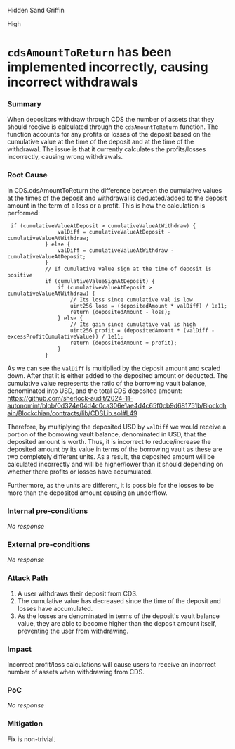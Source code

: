 Hidden Sand Griffin

High

# `cdsAmountToReturn` has been implemented incorrectly, causing incorrect withdrawals

### Summary

When depositors withdraw through CDS the number of assets that they should receive is calculated through the `cdsAmountToReturn` function. The function accounts for any profits or losses of the deposit based on the cumulative value at the time of the deposit and at the time of the withdrawal. The issue is that it currently calculates the profits/losses incorrectly, causing wrong withdrawals.

### Root Cause

In CDS.cdsAmountToReturn the difference between the cumulative values at the times of the deposit and withdrawal is deducted/added to the deposit amount in the term of a loss or a profit. This is how the calculation is performed:

```solidity
 if (cumulativeValueAtDeposit > cumulativeValueAtWithdraw) {
                valDiff = cumulativeValueAtDeposit - cumulativeValueAtWithdraw;
            } else {
                valDiff = cumulativeValueAtWithdraw - cumulativeValueAtDeposit;
            }
            // If cumulative value sign at the time of deposit is positive
            if (cumulativeValueSignAtDeposit) {
                if (cumulativeValueAtDeposit > cumulativeValueAtWithdraw) {
                    // Its loss since cumulative val is low
                    uint256 loss = (depositedAmount * valDiff) / 1e11;
                    return (depositedAmount - loss);
                } else {
                    // Its gain since cumulative val is high
                    uint256 profit = (depositedAmount * (valDiff - excessProfitCumulativeValue)) / 1e11;
                    return (depositedAmount + profit);
                }
            } 
```

As we can see the `valDiff` is multiplied by the deposit amount and scaled down. After that it is either added to the deposited amount or deducted. The cumulative value represents the ratio of the borrowing vault balance, denominated into USD, and the total CDS deposited amount:
https://github.com/sherlock-audit/2024-11-autonomint/blob/0d324e04d4c0ca306e1ae4d4c65f0cb9d681751b/Blockchain/Blockchian/contracts/lib/CDSLib.sol#L49

Therefore, by multiplying the deposited USD by `valDiff` we would receive a portion of the borrowing vault balance, denominated in USD, that the deposited amount is worth. Thus, it is incorrect to reduce/increase the deposited amount by its value in terms of the borrowing vault as these are two completely different units. As a result, the deposited amount will be calculated incorrectly and will be higher/lower than it should depending on whether there profits or losses have accumulated.

Furthermore, as the units are different, it is possible for the losses to be more than the deposited amount causing an underflow.

### Internal pre-conditions

_No response_

### External pre-conditions

_No response_

### Attack Path

1. A user withdraws their deposit from CDS.
2. The cumulative value has decreased since the time of the deposit and losses have accumulated.
3. As the losses are denominated in terms of the deposit's vault balance value, they are able to become higher than the deposit amount itself, preventing the user from withdrawing.

### Impact

Incorrect profit/loss calculations will cause users to receive an incorrect number of assets when withdrawing from CDS.

### PoC

_No response_

### Mitigation

Fix is non-trivial.